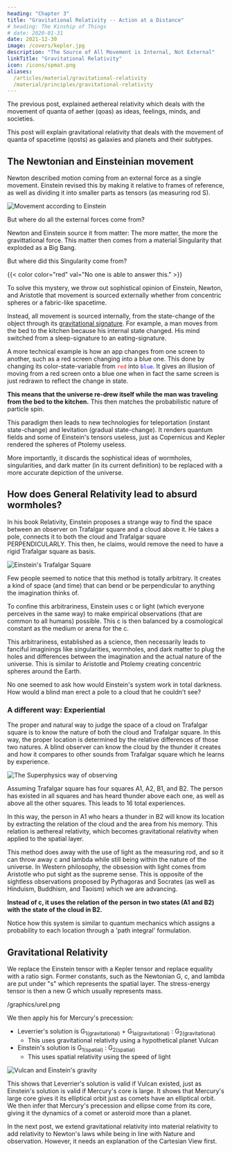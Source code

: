 ```yaml
---
heading: "Chapter 3"
title: "Gravitational Relativity -- Action at a Distance"
# heading: The Kinship of Things
# date: 2020-01-31
date: 2021-12-30
image: /covers/kepler.jpg
description: "The Source of All Movement is Internal, Not External"
linkTitle: "Gravitational Relativity"
icon: /icons/spmat.png
aliases:
  /articles/material/gravitational-relativity
  /material/principles/gravitational-relativity
---
```




The previous post, explained aethereal relativity which deals with the movement of quanta of aether (qoas) as ideas, feelings, minds, and societies. 

This post will explain gravitational relativity that deals with the movement of quanta of spacetime (qosts) as galaxies and planets and their subtypes. 

<!-- Under universal relativity are the five specific relativities:

Name | Physics name | Pythagorean Tone
--- | --- | ---
Aethereal Relativity | not discovered | ti? fa? 
Gravitational Relativity | General Relativity | sol, la
Radiant Relativity | Special Relativity | mi
Radioactive Relativity | Feynmann Equations | re
Material Relativtiy | Classical mechanics | do   -->


## The Newtonian and Einsteinian movement

<!-- In [another post](/solutions/material/how-to-fix-general-relativity), we explained the flaws in General Relativity:

- it is limited to visible movement
- it cannot extend to explain the cause of spacetime

These flaws lead to theories on  dark matter or wormholes and singularities that have never been found. They were caused by Einstein's reliance on arbitrary tensors to lead to his concept of the fabric of spacetime. This is a necessary consequence of him thinking in terms of electromagnetic fields from his earlier work with the photoelectric effect.

Metaphysically, his mind imagined the universe from the perspective of light which has two known properties:

- it has a speed limit of 300km/s -- this leads to c
- it can travel arbitrarily -- this leads to the arbitrary metric tensor -->

Newton described motion coming from an external force as a single movement. Einstein revised this by making it relative to frames of reference, as well as dividing it into smaller parts as tensors (as measuring rod S).  

![Movement according to Einstein](/graphics/movement.png)

But where do all the external forces come from? 

Newton and Einstein source it from matter: The more matter, the more the gravittational force. This matter then comes from a material Singularity that exploded as a Big Bang. 

But where did this Singularity come from? 

{{< color color="red" val="No one is able to answer this." >}}


To solve this mystery, we throw out sophistical opinion of Einstein, Newton, and Aristotle that movement is sourced externally whether from concentric spheres or a fabric-like spacetime. 

<!--  get out of this 
all separated by the simultaniety of time which he pegs to the speed of light which is really circular reasoning. 

The end result is a singularity that defies physics and which no one can explain. It's like hiding dust under the rug, hoping that no one will notice or ask about. -->

Instead, all movement is sourced internally, from the state-change of the object through its [gravitational signature](/material/general-relativity). For example, a man moves from the bed to the kitchen because his internal state changed. His mind switched from a sleep-signature to an eating-signature.  

A more technical example is how an app changes from one screen to another, such as a red screen changing into a blue one. This done by changing its color-state-variable from <code style="color: red">red</code> into <code style="color: blue">blue</code>. It gives an illusion of moving from a red screen onto a blue one when in fact the same screen is just redrawn to reflect the change in state. 

**This means that the universe re-drew itself while the man was traveling from the bed to the kitchen.** This then matches the probabilistic nature of particle spin. 

This paradigm then leads to new technologies for teleportation (instant state-change) and levitation (gradual state-change). It renders quantum fields and some of Einstein's tensors useless, just as Copernicus and Kepler rendered the spheres of Ptolemy useless.

More importantly, it discards the sophistical ideas of wormholes, singularities, and dark matter (in its current definition) to be replaced with a more accurate depiction of the universe.

<!-- Sophistry. Quantum physics is at a dead end because it imposes a sophistry called the fabric of spacetime that controls gravity and limits the speed of light. In 

is from Socrates saying is thrice removed from the truth. If you look at it mathematically, it doesnt' make sense. 

Newton was actually the first one to popularize this with the concept of Newton's apple falling. It assumes that the cause of the fall was an external force called gravity from the Earth. But in Superphysics, the fall of the apple is caused by the G of the apple's qost or center of gravity relative to the qost of the earth. 

A bucket of water has a moving center of gravity just as a flock of birds have a changing bird-leader that controls the movement of the flock.

A leaf is blown externally by the wind. But in reality, the wind blows from its own nature which reacts in a certain way to heat. The leaf then has its own nature that agrees to being blown by the wind, as opposed to a tree trunk that comes form the same seed but has different natures relative to the wind.  -->


## How does General Relativity lead to absurd wormholes?

<!-- Einstein's logic naturally leads him to the idea of wormholes and arbtirary spacetimes (create your own universe). He starts  -->

In his book Relativity, Einstein proposes a strange way to find the space between an observer on Trafalgar square and a cloud above it. He takes a pole, connects it to both the cloud and Trafalgar square PERPENDICULARLY. This then, he claims, would remove the need to have a rigid Trafalgar square as basis. 

![Einstein's Trafalgar Square](/graphics/traf.png)

Few people seemed to notice that this method is totally arbitrary. It creates a kind of space (and time) that can bend or be perpendicular to anything the imagination thinks of. 

To confine this arbitrariness, Einstein uses c or light (which everyone perceives in the same way) to make empirical observations (that are common to all humans) possible. This c is then balanced by a cosmological constant as the medium or arena for the c.

This arbitrariness, established as a science, then necessarily leads to fanciful imaginings like singularities, wormholes, and dark matter to plug the holes and differences between the imagination and the actual nature of the universe. This is similar to Aristotle and Ptolemy creating concentric spheres around the Earth.  

No one seemed to ask how would Einstein's system work in total darkness. How would a blind man erect a pole to a cloud that he couldn't see?


### A different way: Experiential

The proper and natural way to judge the space of a cloud on Trafalgar square is to know the nature of both the cloud and Trafalgar square. In this way, the proper location is determined by the relative differences of those two natures. 
A blind observer can know the cloud by the thunder it creates and how it compares to other sounds from Trafalgar square which he learns by experience. 

![The Superphysics way of observing](/graphics/clouds.png)

Assuming Trafalgar square has four squares A1, A2, B1, and B2. The person has existed in all squares and has heard thunder above each one, as well as above all the other squares. This leads to 16 total experiences. 

In this way, the person in A1 who hears a thunder in B2 will know its location by extracting the relation of the cloud and the area from his memory. This relation is aethereal relativity, which becomes gravitational relativity when applied to the spatial layer. 

This method does away with the use of light as the measuring rod, and so it can throw away c and lambda while still being within the nature of the universe. In Western philosophy, the obsession with light comes from Aristotle who put sight as the supreme sense. This is opposite of the sightless observations proposed by Pythagoras and Socrates (as well as Hinduism, Buddhism, and Taoism) which we are advancing.

<!-- It would be like removing the training wheels of a kid's bicycle so that the bicycle can run faster. 

Yes, c and lambda helped physicists understand the universe beyond the solar system, but it also necessarily limits the full understanding of the universe to only 5% of its visible parts -- how can anyone be proud of that? Is knowing only 5% of the universe the most crowning achievement of the human species? -->

**Instead of c, it uses the relation of the person in two states (A1 and B2) with the state of the cloud in B2.** 

Notice how this system is similar to quantum mechanics which assigns a probability to each location through a 'path integral' formulation. 



## Gravitational Relativity 

<!-- As an alternative to general relativity, we present a draft of "gravitational relativity" derived from Kepler, as a subset of a unifying "universal relativity" from his concept of harmonic ratios.  -->

We replace the Einstein tensor with a Kepler tensor and replace equality with a ratio sign. Former constants, such as the Newtonian G, c, and lambda are put under "s" which represents the spatial layer. The stress-energy tensor is then a new G which usually represents mass. 


/graphics/urel.png


We then apply his for Mercury's precession:

- Leverrier's solution is G<sub>1(gravitational)</sub> + G<sub>1a(gravitational)</sub> : G<sub>2(gravitational)</sub>
  - This uses gravitational relativity using a hypothetical planet Vulcan  
- Einstein's solution is G<sub>1(spatial)</sub> : G<sub>2(spatial)</sub> 
  - This uses spatial relativity using the speed of light 


![Vulcan and Einstein's gravity](/graphics/gravrelm.png)


This shows that Leverrier's solution is valid if Vulcan existed, just as Einstein's solution is valid if Mercury's core is large. It shows that Mercury's large core gives it its elliptical orbit just as comets have an elliptical orbit. We then infer that Mercury's precession and ellipse come from its core, giving it the dynamics of a comet or asteroid more than a planet.  

<!-- This is useful for finding habitable planets in the future. --> 

<!-- and Einstein's solution is valid if the quality of the core of Mercury is ascertained. The precession of Mercury using spatial relativity is due to its core being 75% of its mass. This gives it the dynamics of a comet more than a planet.  -->

In the next post, we extend gravitational relativity into material relativity to add relativity to Newton's laws while being in line with Nature and observation. However, it needs an explanation of the Cartesian View first. 
